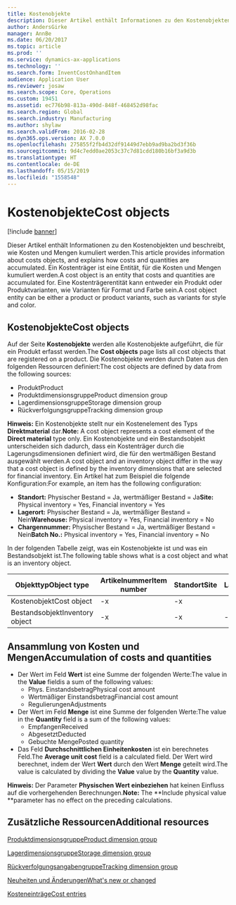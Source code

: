 ```yaml
---
title: Kostenobjekte
description: Dieser Artikel enthält Informationen zu den Kostenobjekten und beschreibt, wie Kosten und Mengen kumuliert werden. Ein Kostenträger ist eine Entität, für die Kosten und Mengen kumuliert werden. Eine Kostenträgerentität kann entweder ein Produkt oder Produktvarianten, wie Varianten für Format und Farbe sein.
author: AndersGirke
manager: AnnBe
ms.date: 06/20/2017
ms.topic: article
ms.prod: ''
ms.service: dynamics-ax-applications
ms.technology: ''
ms.search.form: InventCostOnhandItem
audience: Application User
ms.reviewer: josaw
ms.search.scope: Core, Operations
ms.custom: 19451
ms.assetid: ec776b98-813a-490d-848f-468452d98fac
ms.search.region: Global
ms.search.industry: Manufacturing
ms.author: shylaw
ms.search.validFrom: 2016-02-28
ms.dyn365.ops.version: AX 7.0.0
ms.openlocfilehash: 275855f2fb4d32df91449d7ebb9ad9ba2bd3f36b
ms.sourcegitcommit: 9d4c7edd0ae2053c37c7d81cdd180b16bf3a9d3b
ms.translationtype: HT
ms.contentlocale: de-DE
ms.lasthandoff: 05/15/2019
ms.locfileid: "1558548"
---
```

# <a name="cost-objects"></a><span data-ttu-id="b0e6b-105">Kostenobjekte</span><span class="sxs-lookup"><span data-stu-id="b0e6b-105">Cost objects</span></span>

[!include [banner](../includes/banner.md)]

<span data-ttu-id="b0e6b-106">Dieser Artikel enthält Informationen zu den Kostenobjekten und beschreibt, wie Kosten und Mengen kumuliert werden.</span><span class="sxs-lookup"><span data-stu-id="b0e6b-106">This article provides information about costs objects, and explains how costs and quantities are accumulated.</span></span> <span data-ttu-id="b0e6b-107">Ein Kostenträger ist eine Entität, für die Kosten und Mengen kumuliert werden.</span><span class="sxs-lookup"><span data-stu-id="b0e6b-107">A cost object is an entity that costs and quantities are accumulated for.</span></span> <span data-ttu-id="b0e6b-108">Eine Kostenträgerentität kann entweder ein Produkt oder Produktvarianten, wie Varianten für Format und Farbe sein.</span><span class="sxs-lookup"><span data-stu-id="b0e6b-108">A cost object entity can be either a product or product variants, such as variants for style and color.</span></span>  

## <a name="cost-objects"></a><span data-ttu-id="b0e6b-109">Kostenobjekte</span><span class="sxs-lookup"><span data-stu-id="b0e6b-109">Cost objects</span></span>

<span data-ttu-id="b0e6b-110">Auf der Seite **Kostenobjekte** werden alle Kostenobjekte aufgeführt, die für ein Produkt erfasst werden.</span><span class="sxs-lookup"><span data-stu-id="b0e6b-110">The **Cost objects** page lists all cost objects that are registered on a product.</span></span> <span data-ttu-id="b0e6b-111">Die Kostenobjekte werden durch Daten aus den folgenden Ressourcen definiert:</span><span class="sxs-lookup"><span data-stu-id="b0e6b-111">The cost objects are defined by data from the following sources:</span></span>

-   <span data-ttu-id="b0e6b-112">Produkt</span><span class="sxs-lookup"><span data-stu-id="b0e6b-112">Product</span></span>
-   <span data-ttu-id="b0e6b-113">Produktdimensionsgruppe</span><span class="sxs-lookup"><span data-stu-id="b0e6b-113">Product dimension group</span></span>
-   <span data-ttu-id="b0e6b-114">Lagerdimensionsgruppe</span><span class="sxs-lookup"><span data-stu-id="b0e6b-114">Storage dimension group</span></span>
-   <span data-ttu-id="b0e6b-115">Rückverfolgungsgruppe</span><span class="sxs-lookup"><span data-stu-id="b0e6b-115">Tracking dimension group</span></span>

<span data-ttu-id="b0e6b-116">**Hinweis:** Ein Kostenobjekte stellt nur ein Kostenelement des Typs **Direktmaterial** dar.</span><span class="sxs-lookup"><span data-stu-id="b0e6b-116">**Note:** A cost object represents a cost element of the **Direct material** type only.</span></span> <span data-ttu-id="b0e6b-117">Ein Kostenobjekte und ein Bestandsobjekt unterscheiden sich dadurch, dass ein Kostenträger durch die Lagerungsdimensionen definiert wird, die für den wertmäßigen Bestand ausgewählt werden.</span><span class="sxs-lookup"><span data-stu-id="b0e6b-117">A cost object and an inventory object differ in the way that a cost object is defined by the inventory dimensions that are selected for financial inventory.</span></span> <span data-ttu-id="b0e6b-118">Ein Artikel hat zum Beispiel die folgende Konfiguration:</span><span class="sxs-lookup"><span data-stu-id="b0e6b-118">For example, an item has the following configuration:</span></span>

-   <span data-ttu-id="b0e6b-119">**Standort:** Physischer Bestand = Ja, wertmäßiger Bestand = Ja</span><span class="sxs-lookup"><span data-stu-id="b0e6b-119">**Site:** Physical inventory = Yes, Financial inventory = Yes</span></span>
-   <span data-ttu-id="b0e6b-120">**Lagerort:** Physischer Bestand = Ja, wertmäßiger Bestand = Nein</span><span class="sxs-lookup"><span data-stu-id="b0e6b-120">**Warehouse:** Physical inventory = Yes, Financial inventory = No</span></span>
-   <span data-ttu-id="b0e6b-121">**Chargennummer:** Physischer Bestand = Ja, wertmäßiger Bestand = Nein</span><span class="sxs-lookup"><span data-stu-id="b0e6b-121">**Batch No.:** Physical inventory = Yes, Financial inventory = No</span></span>

<span data-ttu-id="b0e6b-122">In der folgenden Tabelle zeigt, was ein Kostenobjekte ist und was ein Bestandsobjekt ist.</span><span class="sxs-lookup"><span data-stu-id="b0e6b-122">The following table shows what is a cost object and what is an inventory object.</span></span>

| <span data-ttu-id="b0e6b-123">Objekttyp</span><span class="sxs-lookup"><span data-stu-id="b0e6b-123">Object type</span></span>      | <span data-ttu-id="b0e6b-124">Artikelnummer</span><span class="sxs-lookup"><span data-stu-id="b0e6b-124">Item number</span></span> | <span data-ttu-id="b0e6b-125">Standort</span><span class="sxs-lookup"><span data-stu-id="b0e6b-125">Site</span></span> | <span data-ttu-id="b0e6b-126">Lagerort</span><span class="sxs-lookup"><span data-stu-id="b0e6b-126">Warehouse</span></span> | <span data-ttu-id="b0e6b-127">Chargennummer</span><span class="sxs-lookup"><span data-stu-id="b0e6b-127">Batch No.</span></span> |
|------------------|-------------|------|-----------|-----------|
| <span data-ttu-id="b0e6b-128">Kostenobjekt</span><span class="sxs-lookup"><span data-stu-id="b0e6b-128">Cost object</span></span>      | <span data-ttu-id="b0e6b-129"> -</span><span class="sxs-lookup"><span data-stu-id="b0e6b-129">x</span></span>           | <span data-ttu-id="b0e6b-130"> -</span><span class="sxs-lookup"><span data-stu-id="b0e6b-130">x</span></span>    |           |           |
| <span data-ttu-id="b0e6b-131">Bestandsobjekt</span><span class="sxs-lookup"><span data-stu-id="b0e6b-131">Inventory object</span></span> | <span data-ttu-id="b0e6b-132"> -</span><span class="sxs-lookup"><span data-stu-id="b0e6b-132">x</span></span>           | <span data-ttu-id="b0e6b-133"> -</span><span class="sxs-lookup"><span data-stu-id="b0e6b-133">x</span></span>    |  <span data-ttu-id="b0e6b-134"> -</span><span class="sxs-lookup"><span data-stu-id="b0e6b-134">x</span></span>        | <span data-ttu-id="b0e6b-135"> -</span><span class="sxs-lookup"><span data-stu-id="b0e6b-135">x</span></span>         |

## <a name="accumulation-of-costs-and-quantities"></a><span data-ttu-id="b0e6b-136">Ansammlung von Kosten und Mengen</span><span class="sxs-lookup"><span data-stu-id="b0e6b-136">Accumulation of costs and quantities</span></span>
-   <span data-ttu-id="b0e6b-137">Der Wert im Feld **Wert** ist eine Summe der folgenden Werte:</span><span class="sxs-lookup"><span data-stu-id="b0e6b-137">The value in the **Value** fieldis a sum of the following values:</span></span>
    -   <span data-ttu-id="b0e6b-138">Phys. Einstandsbetrag</span><span class="sxs-lookup"><span data-stu-id="b0e6b-138">Physical cost amount</span></span>
    -   <span data-ttu-id="b0e6b-139">Wertmäßiger Einstandsbetrag</span><span class="sxs-lookup"><span data-stu-id="b0e6b-139">Financial cost amount</span></span>
    -   <span data-ttu-id="b0e6b-140">Regulierungen</span><span class="sxs-lookup"><span data-stu-id="b0e6b-140">Adjustments</span></span>
-   <span data-ttu-id="b0e6b-141">Der Wert im Feld **Menge** ist eine Summe der folgenden Werte:</span><span class="sxs-lookup"><span data-stu-id="b0e6b-141">The value in the **Quantity** field is a sum of the following values:</span></span>
    -   <span data-ttu-id="b0e6b-142">Empfangen</span><span class="sxs-lookup"><span data-stu-id="b0e6b-142">Received</span></span>
    -   <span data-ttu-id="b0e6b-143">Abgesetzt</span><span class="sxs-lookup"><span data-stu-id="b0e6b-143">Deducted</span></span>
    -   <span data-ttu-id="b0e6b-144">Gebuchte Menge</span><span class="sxs-lookup"><span data-stu-id="b0e6b-144">Posted quantity</span></span>
-   <span data-ttu-id="b0e6b-145">Das Feld **Durchschnittlichen Einheitenkosten** ist ein berechnetes Feld.</span><span class="sxs-lookup"><span data-stu-id="b0e6b-145">The **Average unit cost** field is a calculated field.</span></span> <span data-ttu-id="b0e6b-146">Der Wert wird berechnet, indem der Wert **Wert** durch den Wert **Menge** geteilt wird.</span><span class="sxs-lookup"><span data-stu-id="b0e6b-146">The value is calculated by dividing the **Value** value by the **Quantity** value.</span></span>

<span data-ttu-id="b0e6b-147">**Hinweis:** Der Parameter **Physischen Wert einbeziehen** hat keinen Einfluss auf die vorhergehenden Berechnungen.</span><span class="sxs-lookup"><span data-stu-id="b0e6b-147">**Note:** The \*\*Include physical value \*\*parameter has no effect on the preceding calculations.</span></span>

<a name="additional-resources"></a><span data-ttu-id="b0e6b-148">Zusätzliche Ressourcen</span><span class="sxs-lookup"><span data-stu-id="b0e6b-148">Additional resources</span></span>
--------

[<span data-ttu-id="b0e6b-149">Produktdimensionsgruppe</span><span class="sxs-lookup"><span data-stu-id="b0e6b-149">Product dimension group</span></span>](https://technet.microsoft.com/en-us/library/aa499382.aspx)

[<span data-ttu-id="b0e6b-150">Lagerdimensionsgruppe</span><span class="sxs-lookup"><span data-stu-id="b0e6b-150">Storage dimension group</span></span>](https://technet.microsoft.com/en-us/library/hh209317.aspx)

[<span data-ttu-id="b0e6b-151">Rückverfolgungsangabengruppe</span><span class="sxs-lookup"><span data-stu-id="b0e6b-151">Tracking dimension group</span></span>](https://technet.microsoft.com/en-us/library/hh209465.aspx)

[<span data-ttu-id="b0e6b-152">Neuheiten und Änderungen</span><span class="sxs-lookup"><span data-stu-id="b0e6b-152">What's new or changed</span></span>](../../fin-and-ops/get-started/whats-new-changed.md)

[<span data-ttu-id="b0e6b-153">Kosteneinträge</span><span class="sxs-lookup"><span data-stu-id="b0e6b-153">Cost entries</span></span>](cost-entries.md)



